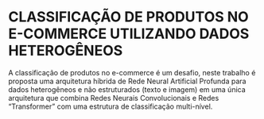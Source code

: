 # CLASSIFICAÇÃO DE PRODUTOS NO E-COMMERCE UTILIZANDO DADOS HETEROGÊNEOS

A classificação de produtos no e-commerce é um desafio, neste trabalho é proposta uma arquitetura híbrida de Rede Neural Artificial Profunda para dados heterogêneos e não estruturados (texto e imagem) em uma única arquitetura que combina Redes Neurais Convolucionais e Redes “Transformer” com uma estrutura de classificação multi-nível.
